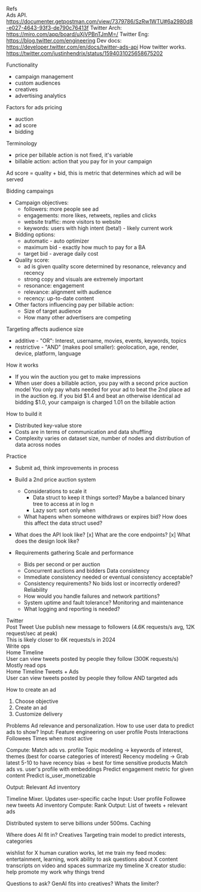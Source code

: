 Refs   
  Ads API. https://documenter.getpostman.com/view/7379786/SzRw1WTU#6a2980d8-e027-4643-93f3-de790c76413f
  Twitter Arch: https://miro.com/app/board/uXjVPBnTJmM=/ 
  Twitter Eng: https://blog.twitter.com/engineering
  Dev docs: https://developer.twitter.com/en/docs/twitter-ads-api
  How twitter works. https://twitter.com/justinhendrix/status/1594031025658675202


Functionality
- campaign management
- custom audiences
- creatives
- advertising analytics

Factors for ads pricing
- auction
- ad score
- bidding

Terminology
- price per billable action is not fixed, it's variable
- billable action: action that you pay for in your campaign

Ad score = quality + bid, this is metric that determines which ad will be served

Bidding campaings
- Campaign objectives: 
  - followers: more people see ad
  - engagements: more likes, retweets, replies and clicks
  - website traffic: more visitors to website
  - keywords: users with high intent (beta!) - likely current work
- Bidding options: 
  - automatic - auto optimizer 
  - maximum bid - exactly how much to pay for a BA 
  - target bid - average daily cost
- Quality score:
  - ad is given quality score determined by resonance, relevancy and recency
  - strong copy and visuals are extremely important 
  - resonance: engagement
  - relevance: alignment with audience
  - recency: up-to-date content
- Other factors influencing pay per billable action:
  - Size of target audience
  - How many other advertisers are competing

Targeting affects audience size
- additive - "OR": Interest, username, movies, events, keywords, topics
- restrictive - "AND" (makes pool smaller): geolocation, age, render, device, platform, language

How it works
- If you win the auction you get to make impressions
- When user does a billable action, you pay with a second price auction model
  You only pay whats needed for your ad to beat the 2nd place ad in the auction
  eg. if you bid $1.4 and beat an otherwise identical ad bidding $1.0, your campaign is charged 1.01 on the billable action

How to build it
- Distributed key-value store
- Costs are in terms of communication and data shuffling
- Complexity varies on dataset size, number of nodes and distribution of data across nodes

Practice
- Submit ad, think improvements in process
- Build a 2nd price auction system 
  - Considerations to scale it
    - Data struct to keep it things sorted? Maybe a balanced binary tree to access at in log n
    - Lazy sort: sort only when 
  - What hapens when someone withdraws or expires bid? How does this affect the data struct used? 
- What does the API look like? [x]
  What are the core endpoints? [x]
  What does the design look like?

- Requirements gathering
  Scale and performance
  - Bids per second or per auction
  - Concurrent auctions and bidders 
  Data consistency
  - Immediate consistency needed or eventual consistency acceptable?
  - Consistency requirements? No bids lost or incorrectly ordered?
  Reliability
  - How would you handle failures and network partitions?
  - System uptime and fault tolerance?
  Monitoring and maintenance 
  - What logging and reporting is needed?

Twitter  
Post Tweet 
  Use publish new message to followers (4.6K requests/s avg, 12K request/sec at peak)   
  This is likely closer to 6K requests/s in 2024  
  Write ops  
Home Timeline  
  User can view tweets posted by people they follow (300K requests/s)   
  Mostly read ops  
Home Timeline Tweets + Ads  
  User can view tweets posted by people they follow AND targeted ads  

How to create an ad 
1. Choose objective
2. Create an ad
3. Customize delivery

Problems
Ad relevance and personalization. How to use user data to predict ads to show?
  Input: Feature engineering on user profile
    Posts
    Interactions
    Followees
    Times when most active 
  
  Compute: Match ads vs. profile
    Topic modeling -> keywords of interest, themes (best for coarse categories of interest)
    Recency modeling -> Grab latest 5-10 to have recency bias -> best for time sensitive products
    Match ads vs. user's profile with embeddings
    Predict engagement metric for given content
    Predict is_user_monetizable
  
  Output: 
    Relevant Ad inventory 
  
Timeline Mixer. Updates user-specific cache
  Input: 
    User profile
    Followee new tweets 
    Ad inventory
  Compute: Rank
  Output: List of tweets + relevant ads

Distributed system to serve billions under 500ms. 
  Caching

Where does AI fit in?
  Creatives
  Targeting
    train model to predict interests, categories
  
wishlist for X
  human curation works, let me train my feed
  modes: entertainment, learning, work 
  ability to ask questions about X content
  transcripts on video and spaces
  summarize my timeline 
  X creator studio: help promote my work
  why things trend

Questions to ask?
  GenAI fits into creatives? Whats the limiter?
